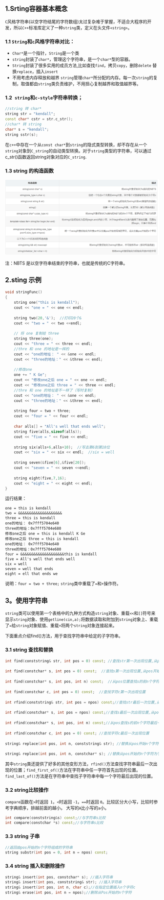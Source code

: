 ## 1.Srting容器基本概念

`C`风格字符串(以空字符结尾的字符数组)太过复杂难于掌握，不适合大程序的开发，所以`C++`标准库定义了一种`string`类，定义在头文件`<string>`。

### 1.1 `String`和`c`风格字符串对比：

- `Char*`是一个指针，`String`是一个类
- `string`封装了`char*`，管理这个字符串，是一个`char*`型的容器。
- `String`封装了很多实用的成员方法,比如查找`find`，拷贝`copy`，删除`delete` 替换`replace`，插入`insert`
- 不用考虑内存释放和越界 `string`管理`char*`所分配的内存。每一次`string`的复制，取值都由`string`类负责维护，不用担心复制越界和取值越界等。

### 1.2` string`和`c-style`字符串转换；

```cpp
//string 转 char*
string str = "kendall";
const char* cstr = str.c_str();
//char* 转 string 
char* s = "kendall";
string sstr(s);
```

 在`c++`中存在一个从`const char*`到`string`的隐式类型转换，却不存在从一个`string`对象到`C_string`的自动类型转换。对于`string`类型的字符串，可以通过c_str()函数返回string对象对应的`C_string`.

 ### 1.3 string 的构造函数

![](./img/02string01.png)

注：NBTS 是以空字符串结束的字符串，也就是传统的C字符串。

## 2.sting 示例

```cpp
void stringFunc()
{
	string one("this is kendall");
	cout << "one = " << one << endl;
	
	string two(20,'&');  //打印20个&
	cout << "two = " << two <<endl;

	// 将 one 复制给 three
	string three(one);
	cout << "three = " << three << endl;
	//thre 和 one 的地址是一样的
	cout << "one的地址： " << &one << endl;
	cout << "three的地址：" << &three << endl;

	//修改one
	one += " K Ge";
	cout << "修改one之后 one = " << one << endl;
	cout << "修改one之后 three = " << three << endl;
	//thre 和 one 的地址是不一样了（写时复制）
	cout << "one的地址： " << &one << endl;
	cout << "three的地址：" << &three << endl;

	string four = two + three;
	cout << "four = " << four << endl;

	char alls[] = "All's well that ends well";
	string five(alls,sizeof(alls));
	cout << "five = " << five << endl;

	string six(alls+6,alls+10);  //写去第6到第10位
	cout << "six = " << six << endl;  //six = well

	string seven(&five[6],&five[20]);
	cout << "seven = " << seven <<endl;

	string eight(five,7,16);
	cout << "eight = " << eight << endl;
}
```

运行结果：

```
one = this is kendall
two = &&&&&&&&&&&&&&&&&&&&
three = this is kendall
one的地址： 0x7fff5704e640
three的地址：0x7fff5704e680
修改one之后 one = this is kendall K Ge
修改one之后 three = this is kendall
one的地址： 0x7fff5704e640
three的地址：0x7fff5704e680
four = &&&&&&&&&&&&&&&&&&&&this is kendall
five = All's well that ends well
six = well
seven = well that ends
eight = ell that ends we
```
说明：`four = two + three;` `string`类中重载了`=`和`+`操作符。

## 3。使用字符串


`string`类可以使用第一个表格中的九种方式构造`string`对象、重载`<<`和`[]`符号来显示`string`对象、使用`getline(cin,a);`将数据读取和附加到`string`对象上、重载了`=`给`string`对象赋值、重载`+`将两个`string`对象连接起来。

下面重点介绍find()方法，用于查找字符串中给定的子字符串。

### 3.1 string 查找和替换

```cpp
int find(conststring& str, int pos = 0) const; //查找str第一次出现位置,从pos开始查找

int find(constchar* s, int pos = 0) const;  //查找s第一次出现位置,从pos开始查找

int find(constchar* s, int pos, int n) const;  //从pos位置查找s的前n个字符第一次位置

int find(constchar c, int pos = 0) const;  //查找字符c第一次出现位置

int rfind(conststring& str, int pos = npos) const;//查找str最后一次位置,从pos开始查找

int rfind(constchar* s, int pos = npos) const;//查找s最后一次出现位置,从pos开始查找

int rfind(constchar* s, int pos, int n) const;//从pos查找s的前n个字符最后一次位置

int rfind(constchar c, int pos = 0) const; //查找字符c最后一次出现位置

string& replace(int pos, int n, conststring& str); //替换从pos开始n个字符为字符串str

string& replace(int pos, int n, constchar* s); //替换从pos开始的n个字符为字符串s

```

其中`string`类还提供了好多的其他变形方法，`rfind()`方法查找字符串最后一次出现的位置；`find_first_of()`方法在字符串中任一字符首先出现的位置。`find_last_of()`方法是在字符串中查找子字符串中每一个字符最后出现的位置。

### 3.2 string比较操作

`compare`函数在`>`时返回` 1`，`<`时返回 `-1`，`==`时返回 `0`。比较区分大小写，比较时参考字典顺序，排越前面的越小。
大写的`A`比小写的`a`小。

```cpp
int compare(conststring&s) const;//与字符串s比较
int compare(constchar *s) const;//与字符串s比较
```

### 3.3  string 子串

```cpp
//返回由pos开始的n个字符组成的字符串
string substr(int pos = 0, int n = npos) const;
```

### 3.4 string 插入和删除操作

```cpp
string& insert(int pos, constchar* s); //插入字符串
string& insert(int pos, conststring& str); //插入字符串
string& insert(int pos, int n, char c);//在指定位置插入n个字符c
string& erase(int pos, int n = npos);//删除从Pos开始的n个字符 
```



